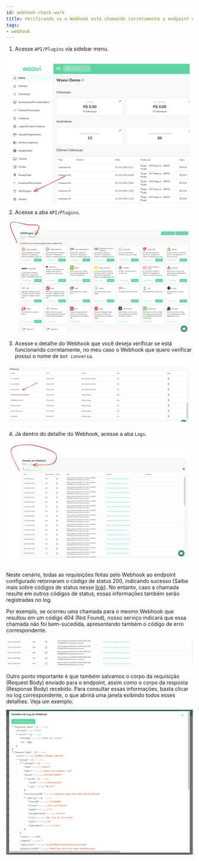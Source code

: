 ```yaml
---
id: webhook-check-work
title: Verificando se o Webhook está chamando corretamente o endpoint configurado
tags:
- webhook
---
```


1. Acesse `API/Plugins` via sidebar menu.

![1](./__assets__/webhook-check-work-1.png)

2. Acesse a aba `API/Plugins`.

![2](./__assets__/webhook-check-work-2.png)

3. Acesse o detalhe do Webhook que você deseja verificar se está funcionando corretamente, no meu caso o Webhook que quero verificar possui o nome de `bot conversa`.

![3](./__assets__/webhook-check-work-3.png)

4. Já dentro do detalhe do Webhook, acesse a aba `Logs`.

![4](./__assets__/webhook-check-work-4.png)

Neste cenário, todas as requisições feitas pelo Webhook ao endpoint configurado retornaram o código de status 200, indicando sucesso (Saiba mais sobre códigos de status nesse [link](https://developer.mozilla.org/pt-BR/docs/Web/HTTP/Status)). No entanto, caso a chamada resulte em outros códigos de status, essas informações também serão registradas no log.

Por exemplo, se ocorreu uma chamada para o mesmo Webhook que resultou em um código 404 (Not Found), nosso serviço indicará que essa chamada não foi bem-sucedida, apresentando também o código de erro correspondente.

![5](./__assets__/webhook-check-work-5.png)

Outro ponto importante é que também salvamos o corpo da requisição (Request Body) enviado para o endpoint, assim como o corpo da resposta (Response Body) recebido. Para consultar essas informações, basta clicar no log correspondente, o que abrirá uma janela exibindo todos esses detalhes. Veja um exemplo:

![6](./__assets__/webhook-check-work-6.png)
